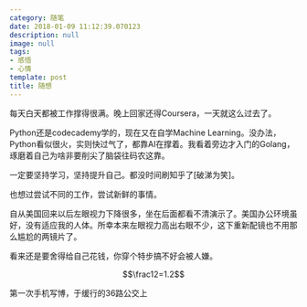 ```yaml
---
category: 随笔
date: 2018-01-09 11:12:39.070123
description: null
image: null
tags:
- 感悟
- 心情
template: post
title: 随想
---
```


每天白天都被工作撑得很满。晚上回家还得Coursera，一天就这么过去了。

Python还是codecademy学的，现在又在自学Machine Learning。没办法，Python看似很火，实则快过气了，都靠AI在撑着。我看着旁边才入门的Golang，琢磨着自己为啥非要削尖了脑袋往码农这靠。

一定要坚持学习，坚持提升自己。都没时间刷知乎了[破涕为笑]。

也想过尝试不同的工作，尝试新鲜的事情。

自从美国回来以后左眼视力下降很多，坐在后面都看不清演示了。美国办公环境虽好，没有适应我的人体。所幸本来左眼视力高出右眼不少，这下重新配镜也不用那么尴尬的两镜片了。

看来还是要舍得给自己花钱，你穿个特步搞不好会被人嫌。

$$\frac12=1.2$$

第一次手机写博，于缓行的36路公交上


